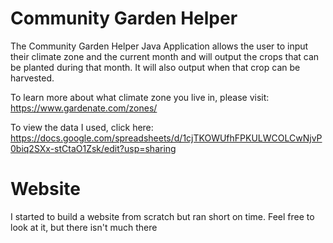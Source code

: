 # Community Garden Helper
The Community Garden Helper Java Application allows the user to input their climate zone and the current month and will output the crops that can be planted during that month. It will also output when that crop can be harvested.

To learn more about what climate zone you live in, please visit: https://www.gardenate.com/zones/

To view the data I used, click here: https://docs.google.com/spreadsheets/d/1cjTKOWUfhFPKULWCOLCwNjvP0biq2SXx-stCtaO1Zsk/edit?usp=sharing

# Website
I started to build a website from scratch but ran short on time. Feel free to look at it, but there isn't much there
